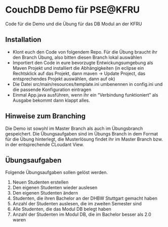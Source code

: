 # CouchDB Demo für PSE@KFRU
Code für die Demo und die Übung für das DB Modul an der KFRU

## Installation
- Klont euch den Code von folgendem Repo. Für die Übung braucht ihr den Branch Übung, also bitten diesen Branch lokal auswählen
- Importiert den Code in eure bevorzugte Entwickungsumgebung als Maven Projekt und installiert die Abhängigkeiten (in eclipse ein Rechtsklick auf das Projekt, dann maven -> Update Project, das entsprechendes Projekt auswählen, dann auf ok)
- Die Datei src/main/resources/template.ini umbenennen in config.ini und die passende Konfiguration eintragen
- Einmal App.java ausführen, wenn ihr ein “Verbindung funktioniert” als Ausgabe bekommt dann klappt alles.

## Hinweise zum Branching
Die Demo ist sowohl im Master Branch als auch im Übungsbranch gespeichert. Die Übungsaufgaben sind im Übungs Branch in dem Format für die Übung hinterlegt, die Musterlösung findet ihr im Master Branch bzw. in der entsprechende CLoudant View.

## Übungsaufgaben
Folgende Übungsaufgaben sollen gelöst werden.
1. Neuen Studenten erstellen
2. Den eigenen Studenten wieder auslesen
3. Den eigenen Studenten ändern
4. Studenten, die ihren Bachelor an der DHBW Stuttgart gemacht haben
5. Anzahl der Studenten auslesen, die im zweiten Semester sind
6. Alle Studenten, die das Modul DB belegt haben
7. Anzahl der Studenten im Modul DB, die im Bachelor besser als 2.0 waren

